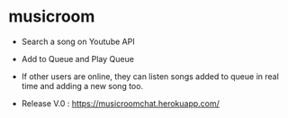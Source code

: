 # musicroom

- Search a song on Youtube API
- Add to Queue and Play Queue
- If other users are online, they can listen songs added to queue in real time and adding a new song too. 

- Release V.0 :
https://musicroomchat.herokuapp.com/
